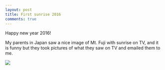 ```yaml
---
layout: post
title: First sunrise 2016
comments: true
---
```


Happy new year 2016!

My parents in Japan saw a nice image of Mt. Fuji with sunrise on TV, and it is funny but they took pictures of what they saw on TV and emailed them to me.

<!--more-->

![](http://3.bp.blogspot.com/-ewNfgMxxNwc/VoWtdSw4FmI/AAAAAAAAAWU/DzcBNalJqdI/s1600/20160101065326.jpg)
